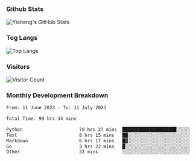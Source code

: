 ### Github Stats
![Yisheng's GitHub Stats](https://github-readme-stats-9qabuvhk1-gongyisheng.vercel.app/api?username=gongyisheng&count_private=true&show_icons=true)
### Tog Langs
![Top Langs](https://github-readme-stats-9qabuvhk1-gongyisheng.vercel.app/api/top-langs/?username=gongyisheng&layout=compact)
### Visitors
![Visitor Count](https://profile-counter.glitch.me/gongyisheng/count.svg)
### Monthly Development Breakdown
<!--START_SECTION:waka-->

```txt
From: 11 June 2023 - To: 11 July 2023

Total Time: 99 hrs 34 mins

Python                     79 hrs 27 mins  ████████████████████░░░░░   79.80 %
Text                       8 hrs 15 mins   ██░░░░░░░░░░░░░░░░░░░░░░░   08.29 %
Markdown                   6 hrs 17 mins   █▓░░░░░░░░░░░░░░░░░░░░░░░   06.32 %
Go                         3 hrs 22 mins   █░░░░░░░░░░░░░░░░░░░░░░░░   03.40 %
Other                      32 mins         ░░░░░░░░░░░░░░░░░░░░░░░░░   00.54 %
```

<!--END_SECTION:waka-->
